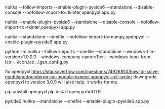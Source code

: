 nuitka --follow-imports --enable-plugin=pyside6 --standalone --disable-console --nofollow-import-to=tkinter,openpyxl app.py

nuitka --enable-plugin=pyside6 --standalone --disable-console --nofollow-import-to=tkinter,openpyxl app.py

nuitka --standalone --onefile --nofollow-import-to=numpy,openpyxl --enable-plugin=pyside6 app.py


python -m nuitka --follow-imports --onefile --standalone --windows-file-version=1.0.0.0 --windows-company-name=Test --windows-icon-from-ico=..\icon.ico ..\gen_config.py

fix openpyxl
https://stackoverflow.com/questions/74926850/how-to-solve-modulenotfounderror-no-module-named-openpyxl-cell-writer
downgrade openpyxl to version 3.0.9 will also help. it works for me.

pip unistall openpyxl
pip install openpyxl=3.0.9


pyside6 
nuitka --standalone --onefile --enable-plugin=pyside6 app.py